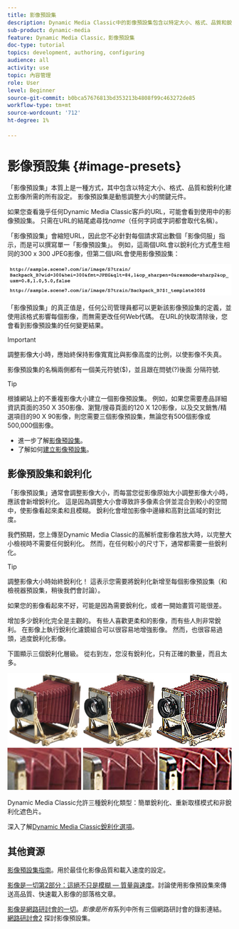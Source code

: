 ```yaml
---
title: 影像預設集
description: Dynamic Media Classic中的影像預設集包含以特定大小、格式、品質和銳利化建立影像所需的所有設定。 影像預設集是動態調整大小的關鍵元件。 當您在Dynamic Media Classic中查看URL時，可以輕鬆查看影像預設集是否在使用中。 了解影像預設集、其為何如此實用，以及如何建立預設集。
sub-product: dynamic-media
feature: Dynamic Media Classic，影像預設集
doc-type: tutorial
topics: development, authoring, configuring
audience: all
activity: use
topic: 內容管理
role: User
level: Beginner
source-git-commit: b0bca57676813bd353213b4808f99c463272de85
workflow-type: tm+mt
source-wordcount: '712'
ht-degree: 1%

---
```



# 影像預設集 {#image-presets}

「影像預設集」本質上是一種方式，其中包含以特定大小、格式、品質和銳利化建立影像所需的所有設定。 影像預設集是動態調整大小的關鍵元件。

如果您查看幾乎任何Dynamic Media Classic客戶的URL，可能會看到使用中的影像預設集。 只需在URL的結尾處尋找$name$（任何字詞或字詞都會取代名稱）。

「影像預設集」會縮短URL，因此您不必針對每個請求寫出數個「影像伺服」指示，而是可以撰寫單一「影像預設集」。 例如，這兩個URL會以銳利化方式產生相同的300 x 300 JPEG影像，但第二個URL會使用影像預設集：

![影像](assets/image-presets/image-preset-2.png)

「影像預設集」的真正值是，任何公司管理員都可以更新該影像預設集的定義，並使用該格式影響每個影像，而無需更改任何Web代碼。 在URL的快取清除後，您會看到影像預設集的任何變更結果。

>[!IMPORTANT]
>
>調整影像大小時，應始終保持影像寬寬比與影像高度的比例，以使影像不失真。

影像預設集的名稱兩側都有一個美元符號($)，並且跟在問號(?)後面 分隔符號.

>[!TIP]
>
>根據網站上的不重複影像大小建立一個影像預設集。 例如，如果您需要產品詳細資訊頁面的350 X 350影像、瀏覽/搜尋頁面的120 X 120影像，以及交叉銷售/精選項目的90 X 90影像，則您需要三個影像預設集，無論您有500個影像或500,000個影像。

- 進一步了解[影像預設集](https://docs.adobe.com/content/help/en/dynamic-media-classic/using/image-sizing/setting-image-presets.html)。
- 了解如何[建立影像預設集](https://docs.adobe.com/content/help/en/dynamic-media-classic/using/image-sizing/setting-image-presets.html#creating-an-image-preset)。

## 影像預設集和銳利化

「影像預設集」通常會調整影像大小，而每當您從影像原始大小調整影像大小時，應該會新增銳利化。 這是因為調整大小會導致許多像素合併並混合到較小的空間中，使影像看起來柔和且模糊。 銳利化會增加影像中邊緣和高對比區域的對比度。

我們預期，您上傳至Dynamic Media Classic的高解析度影像若放大時，以完整大小檢視時不需要任何銳利化。 然而，在任何較小的尺寸下，通常都需要一些銳利化。

>[!TIP]
>
>調整影像大小時始終銳利化！ 這表示您需要將銳利化新增至每個影像預設集（和檢視器預設集，稍後我們會討論）。
>
>如果您的影像看起來不好，可能是因為需要銳利化，或者一開始畫質可能很差。

增加多少銳利化完全是主觀的。 有些人喜歡更柔和的影像，而有些人則非常銳利。 在影像上執行銳利化濾鏡組合可以很容易地增強影像。 然而，也很容易過頭，過度銳利化影像。

下圖顯示三個銳利化層級。 從右到左，您沒有銳利化，只有正確的數量，而且太多。

![影像](assets/image-presets/image-presets-1.jpg)

Dynamic Media Classic允許三種銳利化類型：簡單銳利化、重新取樣模式和非銳利化遮色片。

深入了解[Dynamic Media Classic銳利化選項](https://docs.adobe.com/content/help/en/dynamic-media-classic/using/master-files/sharpening-image.html#sharpening_an_image)。

## 其他資源

[影像預設集指南](https://www.adobe.com/content/dam/www/us/en/experience-manager/pdfs/dynamic-media-image-preset-guide.pdf)。用於最佳化影像品質和載入速度的設定。

[影像是一切第2部分：這絕不只是模糊 — 質量與速度](https://theblog.adobe.com/image-is-everything-part-2-its-never-just-a-blur-quality-versus-speed/)。討論使用影像預設集來傳送高品質、快速載入影像的部落格文章。

[影像是網路研討會的一切](https://dynamicmediaseries2019.enterprise.adobeevents.com/)。_影像是所有_&#x200B;系列中所有三個網路研討會的錄影連結。 [網路研討會2](https://seminars.adobeconnect.com/p6lqaotpjnd3) 探討影像預設集。
